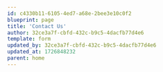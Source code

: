 ```yaml
---
id: c4330b11-6105-4ed7-a68e-2bee3e10c0f2
blueprint: page
title: 'Contact Us'
author: 32ce3a7f-cbfd-432c-b9c5-4dacfb77d4e6
template: form
updated_by: 32ce3a7f-cbfd-432c-b9c5-4dacfb77d4e6
updated_at: 1726848232
parent: home
---
```

